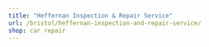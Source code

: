 ```yaml
---
title: "Heffernan Inspection & Repair Service"
url: /bristol/heffernan-inspection-and-repair-service/
shop: car repair
---
```

